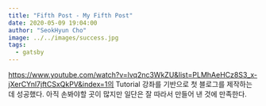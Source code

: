 ```yaml
---
title: "Fifth Post - My Fifth Post"
date: 2020-05-09 19:04:00
author: "SeokHyun Cho"
image: ../../images/success.jpg
tags:
  - gatsby
---
```


https://www.youtube.com/watch?v=lvq2nc3WkZU&list=PLMhAeHCz8S3_x-jXerCYnl7jftCSxQkPV&index=1의 Tutorial 강좌를 기반으로 첫 블로그를 제작하는데 성공했다. 아직 손봐야할 곳이 많지만 일단은 잘 따라서 만들어 낸 것에 만족한다.
